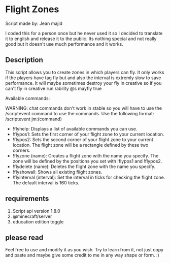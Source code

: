 # Flight Zones

Script made by: Jean majid

I coded this for a person once but he never used it so I decided to translate it to english and release it to the public.
Its nothing special and not really good but it doesn't use much performance and it works.

## Description

This script allows you to create zones in which players can fly.
It only works if the players have tag fly but and also the interval is extremly slow to save performance.
It will maybe sometimes destroy your fly in creative so if you can't fly in creative run /ability @s mayfly true

Available commands:

WARNING: chat commands don't work in stable so you will have to use the /scriptevent command to use the commands. Use the following format: /scriptevent jm:(command)

- !flyhelp: Displays a list of available commands you can use.
- !flypos1: Sets the first corner of your flight zone to your current location.
- !flypos2: Sets the second corner of your flight zone to your current location. The flight zone will be a   rectangle defined by these two corners.
- !flyzone (name): Creates a flight zone with the name you specify. The zone will be defined by the positions you set with !flypos1 and !flypos2.
- !flydelete (name): Deletes the flight zone with the name you specify.
- !flyshowall: Shows all existing flight zones.
- !flyinterval (interval): Set the interval in ticks for checking the flight zone. The default interval is 160 ticks.

## requirements

1. Script api version 1.8.0
2. @minecraft/server
3. education edition toggle

## please read

Feel free to use and modify it as you wish. Try to learn from it, not just copy and paste and maybe give some credit to me in any way shape or form. :)